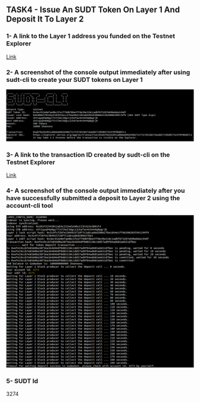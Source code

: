 ## TASK4 -  Issue An SUDT Token On Layer 1 And Deposit It To Layer 2

### 1- A link to the Layer 1 address you funded on the Testnet Explorer

<a href="https://explorer.nervos.org/aggron/address/ckt1qyq94p0gy77ztlhe23dgczjckefax4n5m44q0pgrjk"> Link </a>

### 2- A screenshot of the console output immediately after using sudt-cli to create your SUDT tokens on Layer 1

<img src="https://github.com/0xtwoface/nervos-gitcoin/blob/master/t4/sudt-cli.png"/>

### 3- A link to the transaction ID created by sudt-cli on the Testnet Explorer

<a href="https://explorer.nervos.org/aggron/transaction/0xeb70a562051abb8a898269867317557d528671badd2719bd05742470f0b887c1">Link </a>

### 4- A screenshot of the console output immediately after you have successfully submitted a deposit to Layer 2 using the account-cli tool

<img src="https://github.com/0xtwoface/nervos-gitcoin/blob/master/t4/depo.png" />

### 5- SUDT Id
3274
